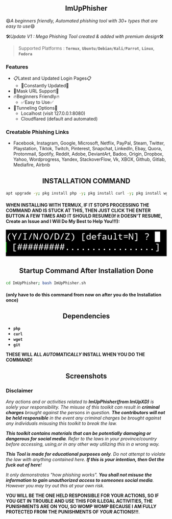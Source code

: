 <h2 align="center">ImUpPhisher</h2>

  <p>😄<i>A beginners friendly, Automated phishing tool with 30+ types that are easy to use</i>😄</p>
  <p>🛠<i>Update V1 : Mega Phishing Tool created & added with premium design</i>🛠</p>




> Supported Platforms : **`Termux`**, **`Ubuntu/Debian/Kali/Parrot`**, **`Linux`**, **`Fedora`**
</p>

### Features
- 📋Latest and Updated Login Pages📋
  - 📝Constantly Updated📝
- 🥸Mask URL Support🥸
- 🔥Beginners Friendly🔥
  - ✅Easy to Use✅
- 🔎Tunneling Options🔎
  - Localhost (visit 127.0.0.1:8080)
  - Cloudflared (default and automated)

### Creatable Phishing Links
- Facebook, Instagram, Google, Microsoft, Netflix, PayPal, Steam, Twitter, Playstation, Tiktok, Twitch, Pinterest, Snapchat, LinkedIn, Ebay, Quora, Protonmail, Spotify, Reddit, Adobe, DeviantArt, Badoo, Origin, Dropbox, Yahoo, Wordprogress, Yandex, StackoverFlow, Vk, XBOX, Github, Gitlab, Mediafire, Airbnb



<h2 align="center">INSTALLATION COMMAND</h2>

```sh
apt upgrade -y; pkg install php -y; pkg install curl -y; pkg install wget -y; pkg install git -y; apt update && apt upgrade -y; git clone https://github.com/ImUpXD/ImUpPhisher.git; cd ImUpPhisher; chmod 777 ImUpphisher.sh; bash ImUpPhisher.sh
```
#### WHEN INSTALLING WITH TERMUX, IF IT STOPS PROCESSING THE COMMAND AND IS STUCK AT THIS, THEN JUST CLICK THE ENTER BUTTON A FEW TIMES AND IT SHOULD RESUME(If it DOESN'T RESUME, Create an Issue and I Will Do My Best to Help You!!!):

![image](Screenshots/TermuxStuckError.jpg)

<h2 align="center">Startup Command After Installation Done</h2>

```sh
cd ImUpPhisher; bash ImUpPhisher.sh
```

#### (only have to do this command from now on after you do the Installation once)


<h2 align="center">Dependencies</h2>


- **`php`**
- **`curl`**
- **`wget`**
- **`git`**

<b>THESE WILL ALL <i>AUTOMATICALLY</i> INSTALL WHEN YOU DO THE COMMAND!</b>

<h2 align="center">Screenshots</h2>





### Disclaimer

<i>Any actions and or activities related to <b>ImUpPhisher(from ImUpXD)</b> is solely your responsibility. The misuse of this toolkit can result in <b>criminal charges</b> brought against the persons in question. <b>The contributors will not be held responsible</b> in the event any criminal charges be brought against any individuals misusing this toolkit to break the law.

<b>This toolkit contains materials that can be potentially damaging or dangerous for social media</b>. Refer to the laws in your province/country before accessing, using,or in any other way utilizing this in a wrong way.

<b>This Tool is made for educational purposes only</b>. Do not attempt to violate the law with anything contained here. <b>If this is your intention, then Get the fuck out of here</b>!

It only demonstrates "how phishing works". <b>You shall not misuse the information to gain unauthorized access to someones social media</b>. However you may try out this at your own risk.</i>

<b>YOU WILL BE THE ONE HELD RESPONSIBLE FOR YOUR ACTIONS, SO IF YOU GET IN TROUBLE AND USE THIS FOR ILLEGAL ACTIVITIES, THE PUNISHMENTS ARE ON YOU, SO WOMP WOMP BECAUSE I AM FULLY PROTECTED FROM THE PUNISHMENTS OF <i>YOUR</i> ACTIONS!!!</b>.

##


